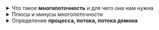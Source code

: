 <details><summary>Что такое <b>многопоточность</b> и для чего она нам нужна</summary>
    <p><b>Многопоточность</b> - это процесс запуска нескольких потоков выполнения одновременно</p>
    <p>Многопоточность предназначена для эффективного и максимального использования процессорного времени</p>
</details>
<details><summary>Плюсы и минусы многопоточности</summary>
    <ol>Плюсы:
        <li>Возможность выполнения одновременно нескольких действий</li>
        <li>Ускорение/Оптимизация вычислений</li>
    </ol>
    <ol>Минусы:
        <li>Сложность реализации</li>
        <li></li>
    </ol>
</details>
<details><summary>Определение <b>процесса, потока, потока демона</b></summary>
    <a href="https://tproger.ru/problems/what-is-the-difference-between-threads-and-processes/">В чем разница между потоком и процессом?</a><br>
    <p><b>Процесс</b> - это экземпляр программы во время выполнения, является независимым объектом, которому выделены системные ресурсы (память, процессорное время)</p>
    <p>Каждый процесс выполняется в отдельном адресном пространстве: один процесс не может получить доступ к переменным и структурам данных другого.</p>
    <p>Если процесс хочет получить доступ к чужим ресурсам, необходимо использовать межпроцессное взаимодействие. Это могут быть конвейеры, файлы, каналы связи между компьютерами и тд</p>
    <br>
    <p><b>Поток</b> - это отдельное исполняемое задание внутри процесса</p>
    <p>Процесс может содержать множество исполняемых потоков: при запуске процесса хапускается основной потов исполнения, который может порождать другие потоки</p>
    <p>Потоки, запущенные внутри процесса, разделяют между собой память, выделенную для процесса</p>
    <br>
    <a href="https://ru.tutorialcup.com/java/daemon-thread-in-java.htm#:~:text=%D0%9F%D0%BE%D1%82%D0%BE%D0%BA%20%D0%B4%D0%B5%D0%BC%D0%BE%D0%BD%D0%B0%20%D0%B2%20Java%20%2D%20%D1%8D%D1%82%D0%BE,%D0%94.">Поток демон</a><br>
    <p><b>Поток демона в Java</b> - это поток, генерируемый системой, который работает в фоновом режиме и поддерживает процесс потока пользователя. Он имеет низкий приоритет и выполняет такие задачи, как сборка мусора, финализатор и т.д.</p>
    <p>Запускается автоматически, и не нужно вызывать его отдельно. Срок службы потока демона зависит от пользовательского потока, что означает, что когда пользовательский поток завершается, JVM автоматически завершает потоки демона и не ожидает завершения потока демона</p>
    <p>Несмотря на то, что поток демона является потоком, генерируемым системой, можно установить новый поток как демон, а также проверить, является ли поток демоном или нет</p>
    <ul>Методы:
        <li><b>public final void setDaemon(boolean on)</b> - если параметр true, то устанавливает поток как демон. Можно вызывать только до запуска потока, иначе IllegalThreadStateException</li>
        <li><b>public final boolean isDaemon()</b> - проверяет или поток демон</li>
    </ul>
</details>